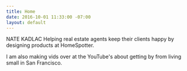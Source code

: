 ```yaml
---
title: Home
date: 2016-10-01 11:33:00 -07:00
layout: default
---
```


NATE KADLAC
Helping real estate agents keep their clients happy by designing products at HomeSpotter.

I am also making vids over at the YouTube's about getting by from living small in San Francisco.